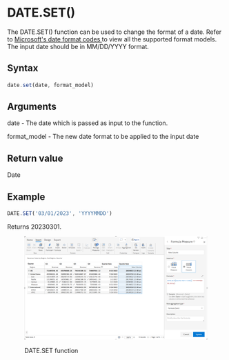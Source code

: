 # DATE.SET()

The DATE.SET() function can be used to change the format of a date. Refer to [Microsoft's date format codes ](https://learn.microsoft.com/en-us/system-center/orchestrator/standard-activities/format-date-time?view=sc-orch-2022)to view all the supported format models. The input date should be in MM/DD/YYYY format.

## Syntax

```javascript
date.set(date, format_model)
```

## Arguments

date - The date which is passed as input to the function.&#x20;

format\_model - The new date format to be applied to the input date

## Return value

Date

## Example

```javascript
DATE.SET('03/01/2023', 'YYYYMMDD')
```

Returns 20230301.

<figure><img src="../../.gitbook/assets/image (230).png" alt=""><figcaption><p>DATE.SET function</p></figcaption></figure>
